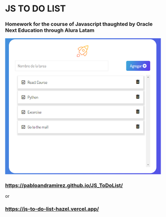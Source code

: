 # JS TO DO LIST
### Homework for the course of Javascript thaughted by Oracle Next Education through Alura Latam

![preview img](preview.png)

### https://pabloandramirez.github.io/JS_ToDoList/
or
### https://js-to-do-list-hazel.vercel.app/
